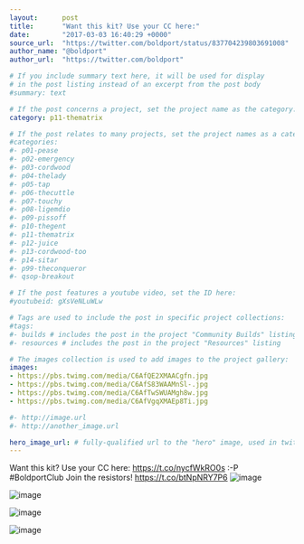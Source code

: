 ```yaml
---
layout:      post
title:       "Want this kit? Use your CC here:"
date:        "2017-03-03 16:40:29 +0000"
source_url:  "https://twitter.com/boldport/status/837704239803691008"
author_name: "@boldport"
author_url:  "https://twitter.com/boldport"

# If you include summary text here, it will be used for display
# in the post listing instead of an excerpt from the post body
#summary: text

# If the post concerns a project, set the project name as the category:
category: p11-thematrix

# If the post relates to many projects, set the project names as a categories array:
#categories:
#- p01-pease
#- p02-emergency
#- p03-cordwood
#- p04-thelady
#- p05-tap
#- p06-thecuttle
#- p07-touchy
#- p08-ligemdio
#- p09-pissoff
#- p10-thegent
#- p11-thematrix
#- p12-juice
#- p13-cordwood-too
#- p14-sitar
#- p99-theconqueror
#- qsop-breakout

# If the post features a youtube video, set the ID here:
#youtubeid: gXsVeNLuWLw

# Tags are used to include the post in specific project collections:
#tags:
#- builds # includes the post in the project "Community Builds" listing
#- resources # includes the post in the project "Resources" listing

# The images collection is used to add images to the project gallery:
images:
- https://pbs.twimg.com/media/C6AfQE2XMAACgfn.jpg
- https://pbs.twimg.com/media/C6AfS83WAAMnSl-.jpg
- https://pbs.twimg.com/media/C6AfTwSWUAMgh8w.jpg
- https://pbs.twimg.com/media/C6AfVgqXMAEp8Ti.jpg

#- http://image.url
#- http://another_image.url

hero_image_url: # fully-qualified url to the "hero" image, used in twitter cards for example
---
```


Want this kit? Use your CC here: https://t.co/nycfWkRO0s :-P #BoldportClub Join the resistors! https://t.co/btNpNRY7P6
![image](https://pbs.twimg.com/media/C6AfQE2XMAACgfn.jpg)

![image](https://pbs.twimg.com/media/C6AfS83WAAMnSl-.jpg)

![image](https://pbs.twimg.com/media/C6AfTwSWUAMgh8w.jpg)

![image](https://pbs.twimg.com/media/C6AfVgqXMAEp8Ti.jpg)


